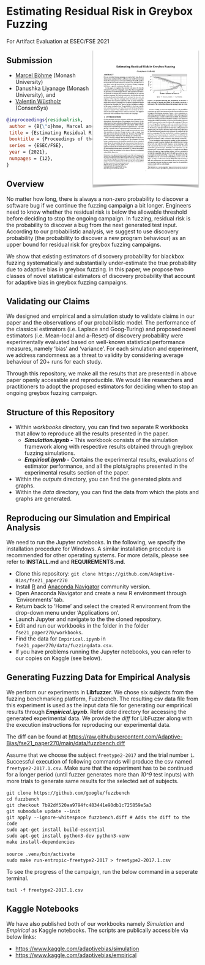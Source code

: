 # Estimating Residual Risk in Greybox Fuzzing
For Artifact Evaluation at ESEC/FSE 2021

<a href="https://github.com/Adaptive-Bias/fse21_paper270/raw/main/esecfse2021-paper270.pdf"><img src="https://github.com/Adaptive-Bias/fse21_paper270/raw/main/esecfse2021-paper270.png" align="right" width="280"></a>

## Submission
* [Marcel Böhme](https://mboehme.github.io/) (Monash University)
* Danushka Liyanage (Monash University), and
* [Valentin Wüstholz](http://www.wuestholz.com/) (ConsenSys)
```bibtex
@inproceedings{residualrisk,
 author = {B{\"o}hme, Marcel and Liyanage, Danushka and W{\"u}stholz, Valentin}, 
 title = {Estimating Residual Risk in Greybox Fuzzing},
 booktitle = {Proceedings of the 15th Joint meeting of the European Software Engineering Conference and the ACM SIGSOFT Symposium on the Foundations of Software Engineering},
 series = {ESEC/FSE},
 year = {2021},
 numpages = {12},
}
```

## Overview
No matter how long, there is always a non-zero probability to discover a software bug if we continue the fuzzing campaign a bit longer. Engineers need to know whether the residual risk is below the allowable threshold before deciding to stop the ongoing campaign. In fuzzing, residual risk is the probability to discover a bug from the next generated test input. According to our probabilistic analysis, we suggest to use discovery probability (the probability to discover a new program behaviour) as an upper bound for residual risk for greybox fuzzing campaigns.

We show that existing estimators of discovery probability for blackbox fuzzing systematically and substantially under-estimate the true probability due to adaptive bias in greybox fuzzing. In this paper, we propose two classes of novel statistical estimators of discovery probability that account for adaptive bias in greybox fuzzing campaigns. 

## Validating our Claims
We designed and empirical and a simulation study to validate claims in our paper and the observations of our probabilistic model. The performance of the classical estimators (i.e. Laplace and Goog-Turing) and proposed novel estimators (i.e. Mean-local and a-Reset) of discovery probability were experimentally evaluated based on well-known statistical performance measures, namely ‘bias’ and ‘variance’. For each simulation and experiment, we address randomness as a threat to validity by considering average behaviour of 20+ runs for each study.  

Through this repository, we make all the results that are presented in above paper openly accessible and reproducible. We would like researchers and practitioners to adopt the proposed estimators for deciding when to stop an ongoing greybox fuzzing campaign.

## Structure of this Repository
* Within *workbooks* directory, you can find two separate R workbooks that allow to reproduce all the results presented in the paper. 
  * ***Simulation.ipynb -*** This workbook consists of the simulation framework along with respective results obtained through greybox fuzzing simulations. 
  * ***Empirical.ipynb -*** Contains the experimental results, evaluations of estimator performance, and all the plots/graphs presented in the experimental results section of the paper.
* Within the *outputs* directory, you can find the generated plots and graphs.
* Within the *data* directory, you can find the data from which the plots and graphs are generated.

## Reproducing our Simulation and Empirical Analysis 
We need to run the Jupyter notebooks. In the following, we specify the installation procedure for Windows. A similar installation procedure is recommended for other operating systems. For more details, please see refer to **INSTALL.md** and **REQUIREMENTS.md**.

* Clone this repository: `git clone https://github.com/Adaptive-Bias/fse21_paper270`
* Install [R](https://cran.r-project.org/bin/windows/base/) and [Anaconda Navigator](https://docs.anaconda.com/anaconda/navigator/) community version.
* Open Anaconda Navigator and create a new R environment through ‘Environments’ tab.
* Return back to ‘Home’ and select the created R environment from the drop-down menu under ‘Applications on’.
* Launch Jupyter and navigate to the the cloned repository. 
* Edit and run our workbooks in the folder in the folder `fse21_paper270/workbooks`.
* Find the data for `Empirical.ipynb` in `fse21_paper270/data/fuzzingdata.csv`.
* If you have problems running the Jupyter notebooks, you can refer to our copies on Kaggle (see below).

## Generating Fuzzing Data for Empirical Analysis
We perform our experiments in **Libfuzzer**. We chose six subjects from the fuzzing benchmarking platform, Fuzzbench. The resulting csv data file from this experiment is used as the input data file for generating our emprirical results through ***Empirical.ipynb***. Refer *data* directory for accessing the generated  experimental data. We provide the *diff* for LibFuzzer along with the execution instructions for reproducing our experimental data.

The diff can be found at https://raw.githubusercontent.com/Adaptive-Bias/fse21_paper270/main/data/fuzzbench.diff

Assume that we choose the subject ```freetype2-2017``` and the trial number ```1```. Successful execution of following commands will produce the csv named ```freetype2-2017.1.csv```. Make sure that the experiment has to be continued for a longer period (until fuzzer generates more than *10^9* test inputs) with more trials to generate same results for the selected set of subjects.

```
git clone https://github.com/google/fuzzbench
cd fuzzbench
git checkout 7b92df520aa9794fc483441e90db1c725859e5a3
git submodule update --init
git apply --ignore-whitespace fuzzbench.diff # Adds the diff to the code
sudo apt-get install build-essential
sudo apt-get install python3-dev python3-venv
make install-dependencies

source .venv/bin/activate
sudo make run-entropic-freetype2-2017 > freetype2-2017.1.csv
```
To see the progress of the campaign, run the below command in a seperate terminal.

```
tail -f freetype2-2017.1.csv
```

## Kaggle Notebooks

We have also published both of our workbooks namely *Simulation* and *Empirical* as Kaggle notebooks. The scripts are publically accessible via below links:

- https://www.kaggle.com/adaptivebias/simulation
- https://www.kaggle.com/adaptivebias/empirical
